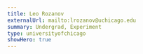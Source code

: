 ```yaml
---
title: Leo Rozanov
externalUrl: mailto:lrozanov@uchicago.edu
summary: Undergrad, Experiment
type: universityofchicago
showHero: true
---
```

